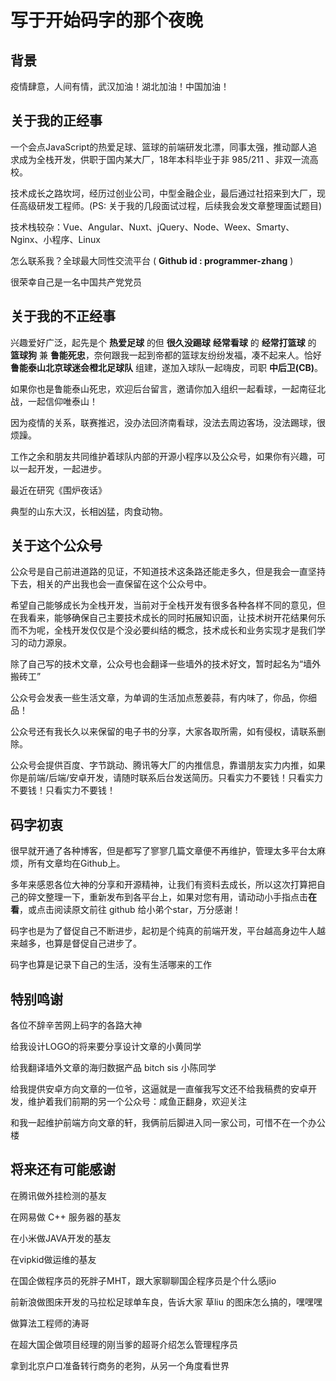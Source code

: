# 写于开始码字的那个夜晚

## 背景
疫情肆意，人间有情，武汉加油！湖北加油！中国加油！

## 关于我的正经事
一个会点JavaScript的热爱足球、篮球的前端研发北漂，同事太强，推动鄙人追求成为全栈开发，供职于国内某大厂，18年本科毕业于非 985/211 、非双一流高校。

技术成长之路坎坷，经历过创业公司，中型金融企业，最后通过社招来到大厂，现任高级研发工程师。(PS: 关于我的几段面试过程，后续我会发文章整理面试题目)

技术栈较杂：Vue、Angular、Nuxt、jQuery、Node、Weex、Smarty、Nginx、小程序、Linux

怎么联系我？全球最大同性交流平台 ( **Github id : programmer-zhang** )

很荣幸自己是一名中国共产党党员

## 关于我的不正经事

兴趣爱好广泛，起先是个 **热爱足球** 的但 **很久没踢球** **经常看球** 的 **经常打篮球** 的 **篮球狗** 兼 **鲁能死忠**，奈何跟我一起到帝都的篮球友纷纷发福，凑不起来人。恰好 **鲁能泰山北京球迷会橙北足球队** 组建，遂加入球队一起嗨皮，司职 **中后卫(CB)**。 

如果你也是鲁能泰山死忠，欢迎后台留言，邀请你加入组织一起看球，一起南征北战，一起信仰唯泰山！

因为疫情的关系，联赛推迟，没办法回济南看球，没法去周边客场，没法踢球，很烦躁。

工作之余和朋友共同维护着球队内部的开源小程序以及公众号，如果你有兴趣，可以一起开发，一起进步。

最近在研究《围炉夜话》

典型的山东大汉，长相凶猛，肉食动物。

## 关于这个公众号
公众号是自己前进道路的见证，不知道技术这条路还能走多久，但是我会一直坚持下去，相关的产出我也会一直保留在这个公众号中。

希望自己能够成长为全栈开发，当前对于全栈开发有很多各种各样不同的意见，但在我看来，能够确保自己主要技术成长的同时拓展知识面，让技术树开花结果何乐而不为呢，全栈开发仅仅是个没必要纠结的概念，技术成长和业务实现才是我们学习的动力源泉。

除了自己写的技术文章，公众号也会翻译一些墙外的技术好文，暂时起名为“墙外搬砖工”

公众号会发表一些生活文章，为单调的生活加点葱姜蒜，有内味了，你品，你细品！

公众号还有我长久以来保留的电子书的分享，大家各取所需，如有侵权，请联系删除。

公众号会提供百度、字节跳动、腾讯等大厂的内推信息，靠谱朋友实力内推，如果你是前端/后端/安卓开发，请随时联系后台发送简历。只看实力不要钱！只看实力不要钱！只看实力不要钱！

## 码字初衷
很早就开通了各种博客，但是都写了寥寥几篇文章便不再维护，管理太多平台太麻烦，所有文章均在Github上。

多年来感恩各位大神的分享和开源精神，让我们有资料去成长，所以这次打算把自己的碎文整理一下，重新发布到各平台上，如果对您有用，请动动小手指点击**在看**，或点击阅读原文前往 github 给小弟个star，万分感谢！

码字也是为了督促自己不断进步，起初是个纯真的前端开发，平台越高身边牛人越来越多，也算是督促自己进步了。

码字也算是记录下自己的生活，没有生活哪来的工作

## 特别鸣谢
各位不辞辛苦网上码字的各路大神

给我设计LOGO的将来要分享设计文章的小黄同学

给我翻译墙外文章的海归数据产品 bitch sis 小陈同学

给我提供安卓方向文章的一位爷，这逼就是一直催我写文还不给我稿费的安卓开发，维护着我们前期的另一个公众号：咸鱼正翻身，欢迎关注

和我一起维护前端方向文章的轩，我俩前后脚进入同一家公司，可惜不在一个办公楼

## 将来还有可能感谢
在腾讯做外挂检测的基友

在网易做 C++ 服务器的基友

在小米做JAVA开发的基友

在vipkid做运维的基友

在国企做程序员的死胖子MHT，跟大家聊聊国企程序员是个什么感jio

前新浪做图床开发的马拉松足球单车良，告诉大家 草liu 的图床怎么搞的，嘿嘿嘿

做算法工程师的涛哥

在超大国企做项目经理的刚当爹的超哥介绍怎么管理程序员

拿到北京户口准备转行商务的老狗，从另一个角度看世界

